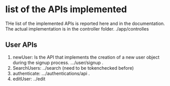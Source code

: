 # list of the APIs implemented

THe list of the implemented APIs is reported here 
and in the documentation. The actual implementation is
in the controller folder. ./app/controlles

## User APIs

1. newUser:
   Is the API that implements the creation of a new user object during the
   signup process. .../user/signup .
3. SearchUsers: 
   ../search  (need to be tokenchecked before)
4. authenticate:
   .../authentications/api .
5. editUser:
    ../edit
